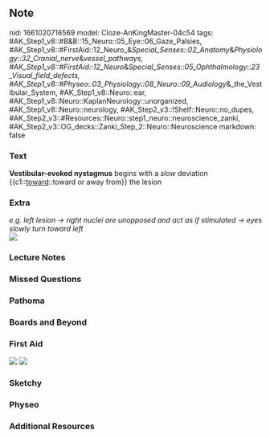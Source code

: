 ## Note
nid: 1661020716569
model: Cloze-AnKingMaster-04c54
tags: #AK_Step1_v8::#B&B::15_Neuro::05_Eye::06_Gaze_Palsies, #AK_Step1_v8::#FirstAid::12_Neuro_&_Special_Senses::02_Anatomy_&_Physiology::32_Cranial_nerve_&_vessel_pathways, #AK_Step1_v8::#FirstAid::12_Neuro_&_Special_Senses::05_Ophthalmology::23_Visual_field_defects, #AK_Step1_v8::#Physeo::03_Physiology::08_Neuro::09_Audiology_&_the_Vestibular_System, #AK_Step1_v8::Neuro::ear, #AK_Step1_v8::Neuro::KaplanNeurology::unorganized, #AK_Step1_v8::Neuro::neurology, #AK_Step2_v3::!Shelf::Neuro::no_dupes, #AK_Step2_v3::#Resources::Neuro::step1_neuro::neuroscience_zanki, #AK_Step2_v3::OG_decks::Zanki_Step_2::Neuro::Neuroscience
markdown: false

### Text
<div>
  <b>Vestibular-evoked nystagmus</b> begins with a <i>slow</i>
  deviation {{c1::<u>toward</u>::toward or away from}} the lesion
</div>

### Extra
<div>
  <i>e.g. left lesion -> right nuclei are unopposed and act as
  if stimulated -> eyes slowly turn toward left</i>
</div>
<div><img src="paste-89824946029028.jpg"></div>

### Lecture Notes


### Missed Questions


### Pathoma


### Boards and Beyond


### First Aid
<img src="tmp4QQYpq.png"> <img src="tmp7FZJjK.png">

### Sketchy


### Physeo


### Additional Resources

